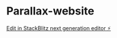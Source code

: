 # Parallax-website

[Edit in StackBlitz next generation editor ⚡️](https://stackblitz.com/~/github.com/sanju1619/Parallax-website)